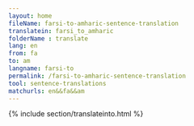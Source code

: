 ```yaml
---
layout: home
fileName: farsi-to-amharic-sentence-translation
translatein: farsi_to_amharic
folderName : translate
lang: en
from: fa
to: am
langname: farsi-to
permalink: /farsi-to-amharic-sentence-translation
tool: sentence-translations
matchurls: en&&fa&&am
---
```

{% include section/translateinto.html %}
